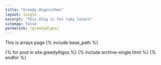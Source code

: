 ```yaml
---
title: "Greedy Algorithms"
layout: single
excerpt: "This blog is for ruby lovers"
sitemap: false
permalink: /greedyAlgos/
---
```


This is arrays page
{% include base_path %}

{% for post in site.greedyAlgos %}
  {% include archive-single.html %}
{% endfor %}